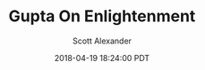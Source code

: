 ---
layout: podcast
title: "Gupta On Enlightenment"
author: Scott Alexander
description: https://slatestarcodex.com/2018/04/19/gupta-on-enlightenment/
date: 2018-04-19 18:24:00 PDT
length: 3643018
duration: 911
guid: gupta-on-enlightenment
---